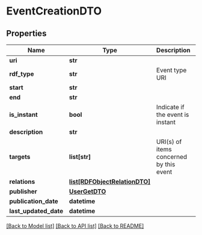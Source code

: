 # EventCreationDTO

## Properties
Name | Type | Description | Notes
------------ | ------------- | ------------- | -------------
**uri** | **str** |  | [optional] 
**rdf_type** | **str** | Event type URI | [optional] 
**start** | **str** |  | [optional] 
**end** | **str** |  | [optional] 
**is_instant** | **bool** | Indicate if the event is instant | 
**description** | **str** |  | [optional] 
**targets** | **list[str]** | URI(s) of items concerned by this event | 
**relations** | [**list[RDFObjectRelationDTO]**](RDFObjectRelationDTO.md) |  | [optional] 
**publisher** | [**UserGetDTO**](UserGetDTO.md) |  | [optional] 
**publication_date** | **datetime** |  | [optional] 
**last_updated_date** | **datetime** |  | [optional] 

[[Back to Model list]](../README.md#documentation-for-models) [[Back to API list]](../README.md#documentation-for-api-endpoints) [[Back to README]](../README.md)

